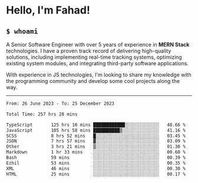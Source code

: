 <h1>Hello, I'm Fahad!</h1>

<h2><code>$ whoami</code></h2>

A Senior Software Engineer with over 5 years of experience in **MERN Stack** technologies. I have a proven track record of delivering high-quality solutions, including implementing real-time tracking systems, optimizing existing system modules, and integrating third-party software applications.

With experience in JS technologies, I'm looking to share my knowledge with the programming community and develop some cool projects along the way.

---

<!--START_SECTION:waka-->

```txt
From: 26 June 2023 - To: 25 December 2023

Total Time: 257 hrs 28 mins

TypeScript       125 hrs 16 mins ████████████░░░░░░░░░░░░░   48.66 %
JavaScript       105 hrs 58 mins ██████████▒░░░░░░░░░░░░░░   41.16 %
SCSS             8 hrs 52 mins   █░░░░░░░░░░░░░░░░░░░░░░░░   03.45 %
JSON             7 hrs 57 mins   ▓░░░░░░░░░░░░░░░░░░░░░░░░   03.09 %
Other            3 hrs 21 mins   ▒░░░░░░░░░░░░░░░░░░░░░░░░   01.30 %
Markdown         1 hr 33 mins    ░░░░░░░░░░░░░░░░░░░░░░░░░   00.60 %
Bash             59 mins         ░░░░░░░░░░░░░░░░░░░░░░░░░   00.39 %
Ezhil            53 mins         ░░░░░░░░░░░░░░░░░░░░░░░░░   00.35 %
XML              46 mins         ░░░░░░░░░░░░░░░░░░░░░░░░░   00.30 %
HTML             25 mins         ░░░░░░░░░░░░░░░░░░░░░░░░░   00.17 %
```

<!--END_SECTION:waka-->

<!--
**heyFahad/heyFahad** is a ✨ _special_ ✨ repository because its `README.md` (this file) appears on your GitHub profile.

Here are some ideas to get you started:

- 🔭 I’m currently working on ...
- 🌱 I’m currently learning ...
- 👯 I’m looking to collaborate on ...
- 🤔 I’m looking for help with ...
- 💬 Ask me about ...
- 📫 How to reach me: ...
- 😄 Pronouns: ...
- ⚡ Fun fact: ...
-->
